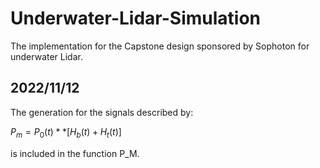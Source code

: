 # Underwater-Lidar-Simulation
The implementation for the Capstone design sponsored by Sophoton for underwater Lidar.

## 2022/11/12 
The generation for the signals described by:

$P_{m} = P_{0}(t)** \left[H_{b}(t)+H_{t}(t)\right]$
  
is included in the function P_M. 
